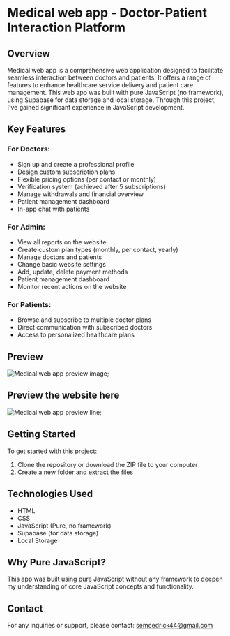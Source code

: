 # Medical web app - Doctor-Patient Interaction Platform

## Overview

Medical web app is a comprehensive web application designed to facilitate seamless interaction between doctors and patients. It offers a range of features to enhance healthcare service delivery and patient care management. This web app was built with pure JavaScript (no framework), using Supabase for data storage and local storage. Through this project, I've gained significant experience in JavaScript development.

## Key Features

### For Doctors:
- Sign up and create a professional profile
- Design custom subscription plans
- Flexible pricing options (per contact or monthly)
- Verification system (achieved after 5 subscriptions)
- Manage withdrawals and financial overview
- Patient management dashboard
- In-app chat with patients

### For Admin:
- View all reports on the website
- Create custom plan types (monthly, per contact, yearly)
- Manage doctors and patients
- Change basic website settings
- Add, update, delete payment methods
- Patient management dashboard
- Monitor recent actions on the website

### For Patients:
- Browse and subscribe to multiple doctor plans
- Direct communication with subscribed doctors
- Access to personalized healthcare plans

## Preview

![Medical web app preview image](https://i.postimg.cc/PfZ7QkZq/Screenshot-from-2024-08-05-11-22-45.png);

## Preview the website here
![Medical web app preview line](https://medwebapp.codingissues.top/);

## Getting Started

To get started with this project:
1. Clone the repository or download the ZIP file to your computer
2. Create a new folder and extract the files


## Technologies Used

- HTML
- CSS
- JavaScript (Pure, no framework)
- Supabase (for data storage)
- Local Storage

## Why Pure JavaScript?

This app was built using pure JavaScript without any framework to deepen my understanding of core JavaScript concepts and functionality.

## Contact

For any inquiries or support, please contact:
semcedrick44@gmail.com